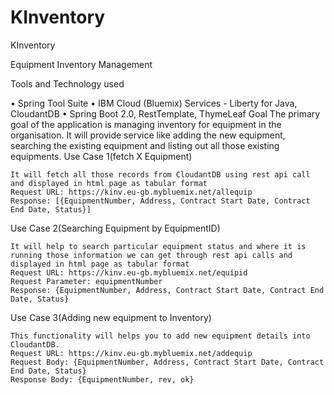 # KInventory
KInventory


Equipment Inventory Management

Tools and Technology used

•	Spring Tool Suite
•	IBM Cloud (Bluemix) Services - Liberty for Java, CloudantDB
•	Spring Boot 2.0, RestTemplate, ThymeLeaf
Goal
The primary goal of the application is managing inventory for equipment in the organisation. It will provide service like adding the new equipment, searching the existing equipment and listing out all those existing  equipments. 
Use Case 1(fetch X Equipment)
	
	It will fetch all those records from CloudantDB using rest api call and displayed in html page as tabular format 
	Request URL: https://kinv.eu-gb.mybluemix.net/allequip
	Response: [{EquipmentNumber, Address, Contract Start Date, Contract End Date, Status}]

 
Use Case 2(Searching Equipment by EquipmentID)

	It will help to search particular equipment status and where it is running those information we can get through rest api calls and displayed in html page as tabular format 
	Request URL: https://kinv.eu-gb.mybluemix.net/equipid
	Request Parameter: equipmentNumber
	Response: {EquipmentNumber, Address, Contract Start Date, Contract End Date, Status}

 


 



Use Case 3(Adding new equipment to Inventory)
	
	This functionality will helps you to add new equipment details into CloudantDB.
	Request URL: https://kinv.eu-gb.mybluemix.net/addequip
	Request Body: {EquipmentNumber, Address, Contract Start Date, Contract End Date, Status}
	Response Body: {EquipmentNumber, rev, ok}
	
 

 
